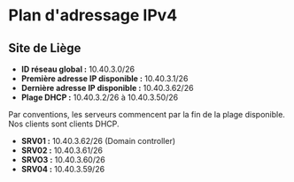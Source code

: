 # Plan d'adressage IPv4

## Site de Liège

* **ID réseau global :** 10.40.3.0/26
* **Première adresse IP disponible :** 10.40.3.1/26
* **Dernière adresse IP disponible :** 10.40.3.62/26
* **Plage DHCP :** 10.40.3.2/26 à 10.40.3.50/26

Par conventions, les serveurs commencent par la fin de la plage disponible. Nos clients sont clients DHCP.

* **SRV01 :** 10.40.3.62/26 (Domain controller)
* **SRV02 :** 10.40.3.61/26
* **SRVO3 :** 10.40.3.60/26
* **SRV04 :** 10.40.3.59/26
